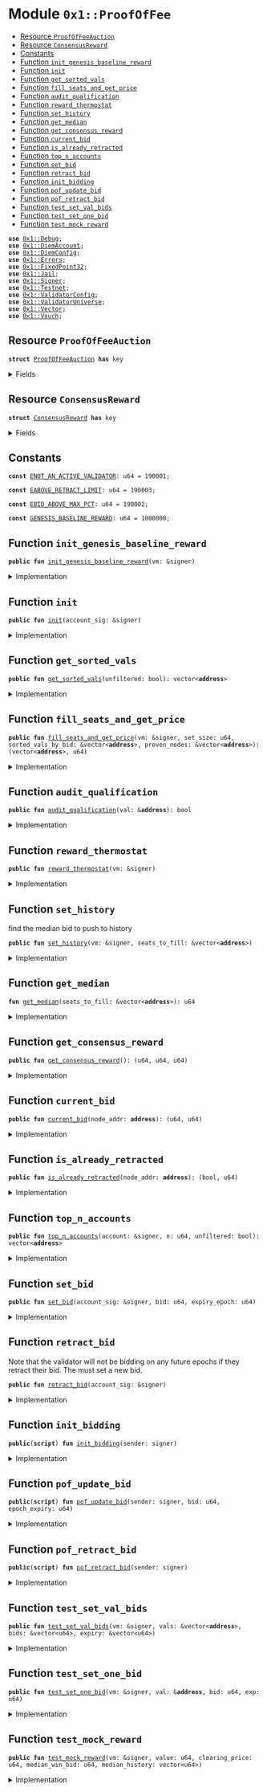 
<a name="0x1_ProofOfFee"></a>

# Module `0x1::ProofOfFee`



-  [Resource `ProofOfFeeAuction`](#0x1_ProofOfFee_ProofOfFeeAuction)
-  [Resource `ConsensusReward`](#0x1_ProofOfFee_ConsensusReward)
-  [Constants](#@Constants_0)
-  [Function `init_genesis_baseline_reward`](#0x1_ProofOfFee_init_genesis_baseline_reward)
-  [Function `init`](#0x1_ProofOfFee_init)
-  [Function `get_sorted_vals`](#0x1_ProofOfFee_get_sorted_vals)
-  [Function `fill_seats_and_get_price`](#0x1_ProofOfFee_fill_seats_and_get_price)
-  [Function `audit_qualification`](#0x1_ProofOfFee_audit_qualification)
-  [Function `reward_thermostat`](#0x1_ProofOfFee_reward_thermostat)
-  [Function `set_history`](#0x1_ProofOfFee_set_history)
-  [Function `get_median`](#0x1_ProofOfFee_get_median)
-  [Function `get_consensus_reward`](#0x1_ProofOfFee_get_consensus_reward)
-  [Function `current_bid`](#0x1_ProofOfFee_current_bid)
-  [Function `is_already_retracted`](#0x1_ProofOfFee_is_already_retracted)
-  [Function `top_n_accounts`](#0x1_ProofOfFee_top_n_accounts)
-  [Function `set_bid`](#0x1_ProofOfFee_set_bid)
-  [Function `retract_bid`](#0x1_ProofOfFee_retract_bid)
-  [Function `init_bidding`](#0x1_ProofOfFee_init_bidding)
-  [Function `pof_update_bid`](#0x1_ProofOfFee_pof_update_bid)
-  [Function `pof_retract_bid`](#0x1_ProofOfFee_pof_retract_bid)
-  [Function `test_set_val_bids`](#0x1_ProofOfFee_test_set_val_bids)
-  [Function `test_set_one_bid`](#0x1_ProofOfFee_test_set_one_bid)
-  [Function `test_mock_reward`](#0x1_ProofOfFee_test_mock_reward)


<pre><code><b>use</b> <a href="Debug.md#0x1_Debug">0x1::Debug</a>;
<b>use</b> <a href="DiemAccount.md#0x1_DiemAccount">0x1::DiemAccount</a>;
<b>use</b> <a href="DiemConfig.md#0x1_DiemConfig">0x1::DiemConfig</a>;
<b>use</b> <a href="../../../../../../../DPN/releases/artifacts/current/build/MoveStdlib/docs/Errors.md#0x1_Errors">0x1::Errors</a>;
<b>use</b> <a href="../../../../../../../DPN/releases/artifacts/current/build/MoveStdlib/docs/FixedPoint32.md#0x1_FixedPoint32">0x1::FixedPoint32</a>;
<b>use</b> <a href="Jail.md#0x1_Jail">0x1::Jail</a>;
<b>use</b> <a href="../../../../../../../DPN/releases/artifacts/current/build/MoveStdlib/docs/Signer.md#0x1_Signer">0x1::Signer</a>;
<b>use</b> <a href="Testnet.md#0x1_Testnet">0x1::Testnet</a>;
<b>use</b> <a href="ValidatorConfig.md#0x1_ValidatorConfig">0x1::ValidatorConfig</a>;
<b>use</b> <a href="ValidatorUniverse.md#0x1_ValidatorUniverse">0x1::ValidatorUniverse</a>;
<b>use</b> <a href="../../../../../../../DPN/releases/artifacts/current/build/MoveStdlib/docs/Vector.md#0x1_Vector">0x1::Vector</a>;
<b>use</b> <a href="Vouch.md#0x1_Vouch">0x1::Vouch</a>;
</code></pre>



<a name="0x1_ProofOfFee_ProofOfFeeAuction"></a>

## Resource `ProofOfFeeAuction`



<pre><code><b>struct</b> <a href="ProofOfFee.md#0x1_ProofOfFee_ProofOfFeeAuction">ProofOfFeeAuction</a> <b>has</b> key
</code></pre>



<details>
<summary>Fields</summary>


<dl>
<dt>
<code>bid: u64</code>
</dt>
<dd>

</dd>
<dt>
<code>epoch_expiration: u64</code>
</dt>
<dd>

</dd>
<dt>
<code>last_epoch_retracted: u64</code>
</dt>
<dd>

</dd>
</dl>


</details>

<a name="0x1_ProofOfFee_ConsensusReward"></a>

## Resource `ConsensusReward`



<pre><code><b>struct</b> <a href="ProofOfFee.md#0x1_ProofOfFee_ConsensusReward">ConsensusReward</a> <b>has</b> key
</code></pre>



<details>
<summary>Fields</summary>


<dl>
<dt>
<code>value: u64</code>
</dt>
<dd>

</dd>
<dt>
<code>clearing_price: u64</code>
</dt>
<dd>

</dd>
<dt>
<code>median_win_bid: u64</code>
</dt>
<dd>

</dd>
<dt>
<code>median_history: vector&lt;u64&gt;</code>
</dt>
<dd>

</dd>
</dl>


</details>

<a name="@Constants_0"></a>

## Constants


<a name="0x1_ProofOfFee_ENOT_AN_ACTIVE_VALIDATOR"></a>



<pre><code><b>const</b> <a href="ProofOfFee.md#0x1_ProofOfFee_ENOT_AN_ACTIVE_VALIDATOR">ENOT_AN_ACTIVE_VALIDATOR</a>: u64 = 190001;
</code></pre>



<a name="0x1_ProofOfFee_EABOVE_RETRACT_LIMIT"></a>



<pre><code><b>const</b> <a href="ProofOfFee.md#0x1_ProofOfFee_EABOVE_RETRACT_LIMIT">EABOVE_RETRACT_LIMIT</a>: u64 = 190003;
</code></pre>



<a name="0x1_ProofOfFee_EBID_ABOVE_MAX_PCT"></a>



<pre><code><b>const</b> <a href="ProofOfFee.md#0x1_ProofOfFee_EBID_ABOVE_MAX_PCT">EBID_ABOVE_MAX_PCT</a>: u64 = 190002;
</code></pre>



<a name="0x1_ProofOfFee_GENESIS_BASELINE_REWARD"></a>



<pre><code><b>const</b> <a href="ProofOfFee.md#0x1_ProofOfFee_GENESIS_BASELINE_REWARD">GENESIS_BASELINE_REWARD</a>: u64 = 1000000;
</code></pre>



<a name="0x1_ProofOfFee_init_genesis_baseline_reward"></a>

## Function `init_genesis_baseline_reward`



<pre><code><b>public</b> <b>fun</b> <a href="ProofOfFee.md#0x1_ProofOfFee_init_genesis_baseline_reward">init_genesis_baseline_reward</a>(vm: &signer)
</code></pre>



<details>
<summary>Implementation</summary>


<pre><code><b>public</b> <b>fun</b> <a href="ProofOfFee.md#0x1_ProofOfFee_init_genesis_baseline_reward">init_genesis_baseline_reward</a>(vm: &signer) {
  <b>if</b> (<a href="../../../../../../../DPN/releases/artifacts/current/build/MoveStdlib/docs/Signer.md#0x1_Signer_address_of">Signer::address_of</a>(vm) != @VMReserved) <b>return</b>;

  <b>if</b> (!<b>exists</b>&lt;<a href="ProofOfFee.md#0x1_ProofOfFee_ConsensusReward">ConsensusReward</a>&gt;(@VMReserved)) {
    <b>move_to</b>&lt;<a href="ProofOfFee.md#0x1_ProofOfFee_ConsensusReward">ConsensusReward</a>&gt;(
      vm,
      <a href="ProofOfFee.md#0x1_ProofOfFee_ConsensusReward">ConsensusReward</a> {
        value: <a href="ProofOfFee.md#0x1_ProofOfFee_GENESIS_BASELINE_REWARD">GENESIS_BASELINE_REWARD</a>,
        clearing_price: 0,
        median_win_bid: 0,
        median_history: <a href="../../../../../../../DPN/releases/artifacts/current/build/MoveStdlib/docs/Vector.md#0x1_Vector_empty">Vector::empty</a>&lt;u64&gt;(),
      }
    );
  }
}
</code></pre>



</details>

<a name="0x1_ProofOfFee_init"></a>

## Function `init`



<pre><code><b>public</b> <b>fun</b> <a href="ProofOfFee.md#0x1_ProofOfFee_init">init</a>(account_sig: &signer)
</code></pre>



<details>
<summary>Implementation</summary>


<pre><code><b>public</b> <b>fun</b> <a href="ProofOfFee.md#0x1_ProofOfFee_init">init</a>(account_sig: &signer) {

  <b>let</b> acc = <a href="../../../../../../../DPN/releases/artifacts/current/build/MoveStdlib/docs/Signer.md#0x1_Signer_address_of">Signer::address_of</a>(account_sig);

  <b>assert</b>!(<a href="ValidatorUniverse.md#0x1_ValidatorUniverse_is_in_universe">ValidatorUniverse::is_in_universe</a>(acc), <a href="../../../../../../../DPN/releases/artifacts/current/build/MoveStdlib/docs/Errors.md#0x1_Errors_requires_role">Errors::requires_role</a>(<a href="ProofOfFee.md#0x1_ProofOfFee_ENOT_AN_ACTIVE_VALIDATOR">ENOT_AN_ACTIVE_VALIDATOR</a>));

  <b>if</b> (!<b>exists</b>&lt;<a href="ProofOfFee.md#0x1_ProofOfFee_ProofOfFeeAuction">ProofOfFeeAuction</a>&gt;(acc)) {
    <b>move_to</b>&lt;<a href="ProofOfFee.md#0x1_ProofOfFee_ProofOfFeeAuction">ProofOfFeeAuction</a>&gt;(
    account_sig,
      <a href="ProofOfFee.md#0x1_ProofOfFee_ProofOfFeeAuction">ProofOfFeeAuction</a> {
        bid: 0,
        epoch_expiration: 0,
        last_epoch_retracted: 0,
      }
    );
  }
}
</code></pre>



</details>

<a name="0x1_ProofOfFee_get_sorted_vals"></a>

## Function `get_sorted_vals`



<pre><code><b>public</b> <b>fun</b> <a href="ProofOfFee.md#0x1_ProofOfFee_get_sorted_vals">get_sorted_vals</a>(unfiltered: bool): vector&lt;<b>address</b>&gt;
</code></pre>



<details>
<summary>Implementation</summary>


<pre><code><b>public</b> <b>fun</b> <a href="ProofOfFee.md#0x1_ProofOfFee_get_sorted_vals">get_sorted_vals</a>(unfiltered: bool): vector&lt;<b>address</b>&gt; <b>acquires</b> <a href="ProofOfFee.md#0x1_ProofOfFee_ProofOfFeeAuction">ProofOfFeeAuction</a>, <a href="ProofOfFee.md#0x1_ProofOfFee_ConsensusReward">ConsensusReward</a> {
  <b>let</b> eligible_validators = <a href="ValidatorUniverse.md#0x1_ValidatorUniverse_get_eligible_validators">ValidatorUniverse::get_eligible_validators</a>();
  <b>let</b> length = <a href="../../../../../../../DPN/releases/artifacts/current/build/MoveStdlib/docs/Vector.md#0x1_Vector_length">Vector::length</a>&lt;<b>address</b>&gt;(&eligible_validators);
  print(&length);
  // <a href="../../../../../../../DPN/releases/artifacts/current/build/MoveStdlib/docs/Vector.md#0x1_Vector">Vector</a> <b>to</b> store each <b>address</b>'s node_weight
  <b>let</b> weights = <a href="../../../../../../../DPN/releases/artifacts/current/build/MoveStdlib/docs/Vector.md#0x1_Vector_empty">Vector::empty</a>&lt;u64&gt;();
  <b>let</b> filtered_vals = <a href="../../../../../../../DPN/releases/artifacts/current/build/MoveStdlib/docs/Vector.md#0x1_Vector_empty">Vector::empty</a>&lt;<b>address</b>&gt;();
  <b>let</b> k = 0;
  <b>while</b> (k &lt; length) {
    // TODO: Ensure that this <b>address</b> is an active validator

    <b>let</b> cur_address = *<a href="../../../../../../../DPN/releases/artifacts/current/build/MoveStdlib/docs/Vector.md#0x1_Vector_borrow">Vector::borrow</a>&lt;<b>address</b>&gt;(&eligible_validators, k);
    <b>let</b> (bid, expire) = <a href="ProofOfFee.md#0x1_ProofOfFee_current_bid">current_bid</a>(cur_address);
    print(&bid);
    print(&expire);
    <b>if</b> (!unfiltered && !<a href="ProofOfFee.md#0x1_ProofOfFee_audit_qualification">audit_qualification</a>(&cur_address)) {
      k = k + 1;
      <b>continue</b>
    };
    <a href="../../../../../../../DPN/releases/artifacts/current/build/MoveStdlib/docs/Vector.md#0x1_Vector_push_back">Vector::push_back</a>&lt;u64&gt;(&<b>mut</b> weights, bid);
    <a href="../../../../../../../DPN/releases/artifacts/current/build/MoveStdlib/docs/Vector.md#0x1_Vector_push_back">Vector::push_back</a>&lt;<b>address</b>&gt;(&<b>mut</b> filtered_vals, cur_address);
    k = k + 1;
  };

  print(&weights);

  // Sorting the accounts vector based on value (weights).
  // Bubble sort algorithm
  <b>let</b> len_filtered = <a href="../../../../../../../DPN/releases/artifacts/current/build/MoveStdlib/docs/Vector.md#0x1_Vector_length">Vector::length</a>&lt;<b>address</b>&gt;(&filtered_vals);
  print(&len_filtered);
  print(&<a href="../../../../../../../DPN/releases/artifacts/current/build/MoveStdlib/docs/Vector.md#0x1_Vector_length">Vector::length</a>(&weights));
  <b>if</b> (len_filtered &lt; 2) <b>return</b> filtered_vals;
  <b>let</b> i = 0;
  <b>while</b> (i &lt; len_filtered){
    <b>let</b> j = 0;
    <b>while</b>(j &lt; len_filtered-i-1){
      print(&8888801);

      <b>let</b> value_j = *(<a href="../../../../../../../DPN/releases/artifacts/current/build/MoveStdlib/docs/Vector.md#0x1_Vector_borrow">Vector::borrow</a>&lt;u64&gt;(&weights, j));
      print(&8888802);
      <b>let</b> value_jp1 = *(<a href="../../../../../../../DPN/releases/artifacts/current/build/MoveStdlib/docs/Vector.md#0x1_Vector_borrow">Vector::borrow</a>&lt;u64&gt;(&weights, j+1));
      <b>if</b>(value_j &gt; value_jp1){
        print(&8888803);
        <a href="../../../../../../../DPN/releases/artifacts/current/build/MoveStdlib/docs/Vector.md#0x1_Vector_swap">Vector::swap</a>&lt;u64&gt;(&<b>mut</b> weights, j, j+1);
        print(&8888804);
        <a href="../../../../../../../DPN/releases/artifacts/current/build/MoveStdlib/docs/Vector.md#0x1_Vector_swap">Vector::swap</a>&lt;<b>address</b>&gt;(&<b>mut</b> filtered_vals, j, j+1);
      };
      j = j + 1;
      print(&8888805);
    };
    i = i + 1;
    print(&8888806);
  };

  print(&filtered_vals);
  // Reverse <b>to</b> have sorted order - high <b>to</b> low.
  <a href="../../../../../../../DPN/releases/artifacts/current/build/MoveStdlib/docs/Vector.md#0x1_Vector_reverse">Vector::reverse</a>&lt;<b>address</b>&gt;(&<b>mut</b> filtered_vals);

  <b>return</b> filtered_vals
}
</code></pre>



</details>

<a name="0x1_ProofOfFee_fill_seats_and_get_price"></a>

## Function `fill_seats_and_get_price`



<pre><code><b>public</b> <b>fun</b> <a href="ProofOfFee.md#0x1_ProofOfFee_fill_seats_and_get_price">fill_seats_and_get_price</a>(vm: &signer, set_size: u64, sorted_vals_by_bid: &vector&lt;<b>address</b>&gt;, proven_nodes: &vector&lt;<b>address</b>&gt;): (vector&lt;<b>address</b>&gt;, u64)
</code></pre>



<details>
<summary>Implementation</summary>


<pre><code><b>public</b> <b>fun</b> <a href="ProofOfFee.md#0x1_ProofOfFee_fill_seats_and_get_price">fill_seats_and_get_price</a>(
  vm: &signer,
  set_size: u64,
  sorted_vals_by_bid: &vector&lt;<b>address</b>&gt;,
  proven_nodes: &vector&lt;<b>address</b>&gt;
): (vector&lt;<b>address</b>&gt;, u64) <b>acquires</b> <a href="ProofOfFee.md#0x1_ProofOfFee_ProofOfFeeAuction">ProofOfFeeAuction</a>, <a href="ProofOfFee.md#0x1_ProofOfFee_ConsensusReward">ConsensusReward</a> {
  <b>if</b> (<a href="../../../../../../../DPN/releases/artifacts/current/build/MoveStdlib/docs/Signer.md#0x1_Signer_address_of">Signer::address_of</a>(vm) != @VMReserved) <b>return</b> (<a href="../../../../../../../DPN/releases/artifacts/current/build/MoveStdlib/docs/Vector.md#0x1_Vector_empty">Vector::empty</a>&lt;<b>address</b>&gt;(), 0);

  print(sorted_vals_by_bid);

  // <b>let</b> (baseline_reward, _, _) = <a href="ProofOfFee.md#0x1_ProofOfFee_get_consensus_reward">get_consensus_reward</a>();

  <b>let</b> seats_to_fill = <a href="../../../../../../../DPN/releases/artifacts/current/build/MoveStdlib/docs/Vector.md#0x1_Vector_empty">Vector::empty</a>&lt;<b>address</b>&gt;();

  // check the max size of the validator set.
  // there may be too few "proven" validators <b>to</b> fill the set <b>with</b> 2/3rds proven nodes of the stated set_size.
  <b>let</b> proven_len = <a href="../../../../../../../DPN/releases/artifacts/current/build/MoveStdlib/docs/Vector.md#0x1_Vector_length">Vector::length</a>(proven_nodes);

  // check <b>if</b> the proven len plus unproven quota will
  // be greater than the set size. Which is the expected.
  // Otherwise the set will need <b>to</b> be smaller than the
  // declared size, because we will have <b>to</b> fill <b>with</b> more unproven nodes.
  <b>let</b> one_third_of_max = proven_len/2;
  <b>let</b> safe_set_size = proven_len + one_third_of_max;
  print(&77777777);
  print(&proven_len);
  print(&one_third_of_max);
  print(&safe_set_size);

  <b>let</b> (set_size, max_unproven) = <b>if</b> (safe_set_size &lt; set_size) {
    (safe_set_size, safe_set_size/3)
    // <b>if</b> (safe_set_size &lt; 5) { // safety. mostly for test scenarios given rounding issues
    //   (safe_set_size, 1)
    // } <b>else</b> {

    // }

  } <b>else</b> {
    // happy case, unproven bidders are a smaller minority
    (set_size, set_size/3)
  };
  print(&set_size);
  print(&max_unproven);


  print(&8006010201);

  // Now we can seat the validators based on the algo above:
  // 1. seat the proven nodes of previous epoch
  // 2. seat validators who did not participate in the previous epoch:
  // 2a. seat the vals <b>with</b> jail reputation &lt; 2
  // 2b. seat the remainder of the unproven vals <b>with</b> any jail reputation.

  <b>let</b> num_unproven_added = 0;
  <b>let</b> i = 0u64;
  <b>while</b> (
    (<a href="../../../../../../../DPN/releases/artifacts/current/build/MoveStdlib/docs/Vector.md#0x1_Vector_length">Vector::length</a>(&seats_to_fill) &lt; set_size) &&
    (i &lt; <a href="../../../../../../../DPN/releases/artifacts/current/build/MoveStdlib/docs/Vector.md#0x1_Vector_length">Vector::length</a>(sorted_vals_by_bid))
  ) {
    // print(&i);
    <b>let</b> val = <a href="../../../../../../../DPN/releases/artifacts/current/build/MoveStdlib/docs/Vector.md#0x1_Vector_borrow">Vector::borrow</a>(sorted_vals_by_bid, i);

    // // belt and suspenders, we <a href="ProofOfFee.md#0x1_ProofOfFee_get_sorted_vals">get_sorted_vals</a>(<b>true</b>) should filter ineligible validators
    // <b>if</b> (!<a href="ProofOfFee.md#0x1_ProofOfFee_audit_qualification">audit_qualification</a>(val, baseline_reward)) {
    //   i = i + 1;
    //   <b>continue</b>
    // };


    // check <b>if</b> a proven node
    <b>if</b> (<a href="../../../../../../../DPN/releases/artifacts/current/build/MoveStdlib/docs/Vector.md#0x1_Vector_contains">Vector::contains</a>(proven_nodes, val)) {
      print(&8006010205);
      // print(&01);
      <a href="../../../../../../../DPN/releases/artifacts/current/build/MoveStdlib/docs/Vector.md#0x1_Vector_push_back">Vector::push_back</a>(&<b>mut</b> seats_to_fill, *val);
    } <b>else</b> {
      print(&8006010206);
      print(&max_unproven);
      print(&num_unproven_added);
      // print(&02);
      // for unproven nodes, push it <b>to</b> list <b>if</b> we haven't hit limit
      <b>if</b> (num_unproven_added &lt; max_unproven ) {
        // TODO: check jail reputation
        // print(&03);
        <a href="../../../../../../../DPN/releases/artifacts/current/build/MoveStdlib/docs/Vector.md#0x1_Vector_push_back">Vector::push_back</a>(&<b>mut</b> seats_to_fill, *val);
        // print(&04);
        print(&8006010207);
        num_unproven_added = num_unproven_added + 1;
      };
    };
    // don't advance <b>if</b> we havent filled
    i = i + 1;
  };
  // print(&05);
  print(&8006010208);
  print(&seats_to_fill);



  // Set history
  <a href="ProofOfFee.md#0x1_ProofOfFee_set_history">set_history</a>(vm, &seats_to_fill);

  // we failed <b>to</b> seat anyone.
  // <b>let</b> <a href="EpochBoundary.md#0x1_EpochBoundary">EpochBoundary</a> deal <b>with</b> this.
  <b>if</b> (<a href="../../../../../../../DPN/releases/artifacts/current/build/MoveStdlib/docs/Vector.md#0x1_Vector_is_empty">Vector::is_empty</a>(&seats_to_fill)) {
    print(&8006010209);

    <b>return</b> (seats_to_fill, 0)
  };

  // Find the clearing price which all validators will pay
  <b>let</b> lowest_bidder = <a href="../../../../../../../DPN/releases/artifacts/current/build/MoveStdlib/docs/Vector.md#0x1_Vector_borrow">Vector::borrow</a>(&seats_to_fill, <a href="../../../../../../../DPN/releases/artifacts/current/build/MoveStdlib/docs/Vector.md#0x1_Vector_length">Vector::length</a>(&seats_to_fill) - 1);

  <b>let</b> (lowest_bid_pct, _) = <a href="ProofOfFee.md#0x1_ProofOfFee_current_bid">current_bid</a>(*lowest_bidder);

  print(&lowest_bid_pct);

  // <b>update</b> the clearing price
  <b>let</b> cr = <b>borrow_global_mut</b>&lt;<a href="ProofOfFee.md#0x1_ProofOfFee_ConsensusReward">ConsensusReward</a>&gt;(@VMReserved);
  cr.clearing_price = lowest_bid_pct;

  <b>return</b> (seats_to_fill, lowest_bid_pct)
}
</code></pre>



</details>

<a name="0x1_ProofOfFee_audit_qualification"></a>

## Function `audit_qualification`



<pre><code><b>public</b> <b>fun</b> <a href="ProofOfFee.md#0x1_ProofOfFee_audit_qualification">audit_qualification</a>(val: &<b>address</b>): bool
</code></pre>



<details>
<summary>Implementation</summary>


<pre><code><b>public</b> <b>fun</b> <a href="ProofOfFee.md#0x1_ProofOfFee_audit_qualification">audit_qualification</a>(val: &<b>address</b>): bool <b>acquires</b> <a href="ProofOfFee.md#0x1_ProofOfFee_ProofOfFeeAuction">ProofOfFeeAuction</a>, <a href="ProofOfFee.md#0x1_ProofOfFee_ConsensusReward">ConsensusReward</a> {

    // Safety check: node <b>has</b> valid configs
    <b>if</b> (!<a href="ValidatorConfig.md#0x1_ValidatorConfig_is_valid">ValidatorConfig::is_valid</a>(*val)) <b>return</b> <b>false</b>;
    // <b>has</b> operator account set <b>to</b> another <b>address</b>
    <b>let</b> oper = <a href="ValidatorConfig.md#0x1_ValidatorConfig_get_operator">ValidatorConfig::get_operator</a>(*val);
    <b>if</b> (oper == *val) <b>return</b> <b>false</b>;

    // is a slow wallet
    <b>if</b> (!<a href="DiemAccount.md#0x1_DiemAccount_is_slow">DiemAccount::is_slow</a>(*val)) <b>return</b> <b>false</b>;

    print(&8006010203);
    // we can't seat validators that were just jailed
    // NOTE: epoch reconfigure needs <b>to</b> reset the jail
    // before calling the proof of fee.
    <b>if</b> (<a href="Jail.md#0x1_Jail_is_jailed">Jail::is_jailed</a>(*val)) <b>return</b> <b>false</b>;
    print(&8006010204);
    // we can't seat validators who don't have minimum viable vouches
    <b>if</b> (!<a href="Vouch.md#0x1_Vouch_unrelated_buddies_above_thresh">Vouch::unrelated_buddies_above_thresh</a>(*val)) <b>return</b> <b>false</b>;

    print(&80060102041);

    <b>let</b> (bid, expire) = <a href="ProofOfFee.md#0x1_ProofOfFee_current_bid">current_bid</a>(*val);
    print(val);
    print(&bid);
    print(&expire);

    // Skip <b>if</b> the bid expired. belt and suspenders, this should have been checked in the sorting above.
    // TODO: make this it's own function so it can be publicly callable, it's useful generally, and for debugging.
    print(&<a href="DiemConfig.md#0x1_DiemConfig_get_current_epoch">DiemConfig::get_current_epoch</a>());
    <b>if</b> (<a href="DiemConfig.md#0x1_DiemConfig_get_current_epoch">DiemConfig::get_current_epoch</a>() &gt; expire) <b>return</b> <b>false</b>;

    // skip the user <b>if</b> they don't have sufficient UNLOCKED funds
    // or <b>if</b> the bid expired.
    print(&80060102042);
    <b>let</b> unlocked_coins = <a href="DiemAccount.md#0x1_DiemAccount_unlocked_amount">DiemAccount::unlocked_amount</a>(*val);
    print(&unlocked_coins);

    <b>let</b> (baseline_reward, _, _) = <a href="ProofOfFee.md#0x1_ProofOfFee_get_consensus_reward">get_consensus_reward</a>();
    <b>let</b> coin_required = <a href="../../../../../../../DPN/releases/artifacts/current/build/MoveStdlib/docs/FixedPoint32.md#0x1_FixedPoint32_multiply_u64">FixedPoint32::multiply_u64</a>(baseline_reward, <a href="../../../../../../../DPN/releases/artifacts/current/build/MoveStdlib/docs/FixedPoint32.md#0x1_FixedPoint32_create_from_rational">FixedPoint32::create_from_rational</a>(bid, 1000));

    print(&coin_required);
    <b>if</b> (unlocked_coins &lt; coin_required) <b>return</b> <b>false</b>;

    print(&80060102043);
    <b>true</b>
}
</code></pre>



</details>

<a name="0x1_ProofOfFee_reward_thermostat"></a>

## Function `reward_thermostat`



<pre><code><b>public</b> <b>fun</b> <a href="ProofOfFee.md#0x1_ProofOfFee_reward_thermostat">reward_thermostat</a>(vm: &signer)
</code></pre>



<details>
<summary>Implementation</summary>


<pre><code><b>public</b> <b>fun</b> <a href="ProofOfFee.md#0x1_ProofOfFee_reward_thermostat">reward_thermostat</a>(vm: &signer) <b>acquires</b> <a href="ProofOfFee.md#0x1_ProofOfFee_ConsensusReward">ConsensusReward</a> {
  <b>if</b> (<a href="../../../../../../../DPN/releases/artifacts/current/build/MoveStdlib/docs/Signer.md#0x1_Signer_address_of">Signer::address_of</a>(vm) != @VMReserved) {
    <b>return</b>
  };
  // check the bid history
  // <b>if</b> there are 5 days above 95% adjust the reward up by 5%
  // adjust by more <b>if</b> it <b>has</b> been 10 days then, 10%
  // <b>if</b> there are 5 days below 50% adjust the reward down.
  // adjust by more <b>if</b> it <b>has</b> been 10 days then 10%

  <b>let</b> bid_upper_bound = 0950;
  <b>let</b> bid_lower_bound = 0500;

  <b>let</b> short_window: u64 = 5;
  <b>let</b> long_window: u64 = 10;

  <b>let</b> cr = <b>borrow_global_mut</b>&lt;<a href="ProofOfFee.md#0x1_ProofOfFee_ConsensusReward">ConsensusReward</a>&gt;(@VMReserved);

  print(&8006010551);
  <b>let</b> len = <a href="../../../../../../../DPN/releases/artifacts/current/build/MoveStdlib/docs/Vector.md#0x1_Vector_length">Vector::length</a>&lt;u64&gt;(&cr.median_history);
  <b>let</b> i = 0;

  <b>let</b> epochs_above = 0;
  <b>let</b> epochs_below = 0;
  <b>while</b> (i &lt; 16 && i &lt; len) { // max ten days, but may have less in history, filling set should truncate the history at 15 epochs.
  print(&8006010552);
    <b>let</b> avg_bid = *<a href="../../../../../../../DPN/releases/artifacts/current/build/MoveStdlib/docs/Vector.md#0x1_Vector_borrow">Vector::borrow</a>&lt;u64&gt;(&cr.median_history, i);
    print(&8006010553);
    <b>if</b> (avg_bid &gt; bid_upper_bound) {
      epochs_above = epochs_above + 1;
    } <b>else</b> <b>if</b> (avg_bid &lt; bid_lower_bound) {
      epochs_below = epochs_below + 1;
    };

    i = i + 1;
  };

  print(&8006010554);
  <b>if</b> (cr.value &gt; 0) {
    print(&8006010555);
    print(&epochs_above);
    print(&epochs_below);


    // TODO: this is an initial implementation, we need <b>to</b>
    // decide <b>if</b> we want more granularity in the reward adjustment
    // Note: making this readable for now, but we can optimize later
    <b>if</b> (epochs_above &gt; epochs_below) {

      // <b>if</b> (epochs_above &gt; short_window) {
      print(&8006010556);
      // check for zeros.
      // TODO: put a better safety check here

      // If the Validators are bidding near 100% that means
      // the reward is very generous, i.e. their opportunity
      // cost is met at small percentages. This means the
      // implicit bond is very high on validators. E.g.
      // at 1% median bid, the implicit bond is 100x the reward.
      // We need <b>to</b> DECREASE the reward
      print(&8006010558);

      <b>if</b> (epochs_above &gt; long_window) {

        // decrease the reward by 10%
        print(&8006010559);


        cr.value = cr.value - (cr.value / 10);
        <b>return</b> // <b>return</b> early since we can't increase and decrease simultaneously
      } <b>else</b> <b>if</b> (epochs_above &gt; short_window) {
        // decrease the reward by 5%
        print(&80060105510);
        cr.value = cr.value - (cr.value / 20);


        <b>return</b> // <b>return</b> early since we can't increase and decrease simultaneously
      }
    };


      // <b>if</b> validators are bidding low percentages
      // it means the nominal reward is not high enough.
      // That is the validator's opportunity cost is not met within a
      // range <b>where</b> the bond is meaningful.
      // For example: <b>if</b> the bids for the epoch's reward is 50% of the  value, that means the potential profit, is the same <b>as</b> the potential loss.
      // At a 25% bid (potential loss), the profit is thus 75% of the value, which means the implicit bond is 25/75, or 1/3 of the bond, the risk favors the validator. This means among other things, that an attacker can pay for the cost of the attack <b>with</b> the profits. See paper, for more details.

      // we need <b>to</b> INCREASE the reward, so that the bond is more meaningful.
      print(&80060105511);

      <b>if</b> (epochs_below &gt; long_window) {
        print(&80060105513);

        // increase the reward by 10%
        cr.value = cr.value + (cr.value / 10);
      } <b>else</b> <b>if</b> (epochs_below &gt; short_window) {
        print(&80060105512);

        // increase the reward by 5%
        cr.value = cr.value + (cr.value / 20);
      };
    // };
  };
}
</code></pre>



</details>

<a name="0x1_ProofOfFee_set_history"></a>

## Function `set_history`

find the median bid to push to history


<pre><code><b>public</b> <b>fun</b> <a href="ProofOfFee.md#0x1_ProofOfFee_set_history">set_history</a>(vm: &signer, seats_to_fill: &vector&lt;<b>address</b>&gt;)
</code></pre>



<details>
<summary>Implementation</summary>


<pre><code><b>public</b> <b>fun</b> <a href="ProofOfFee.md#0x1_ProofOfFee_set_history">set_history</a>(vm: &signer, seats_to_fill: &vector&lt;<b>address</b>&gt;) <b>acquires</b> <a href="ProofOfFee.md#0x1_ProofOfFee_ProofOfFeeAuction">ProofOfFeeAuction</a>, <a href="ProofOfFee.md#0x1_ProofOfFee_ConsensusReward">ConsensusReward</a> {
  <b>if</b> (<a href="../../../../../../../DPN/releases/artifacts/current/build/MoveStdlib/docs/Signer.md#0x1_Signer_address_of">Signer::address_of</a>(vm) != @VMReserved) {
    <b>return</b>
  };

  print(&99901);
  <b>let</b> median_bid = <a href="ProofOfFee.md#0x1_ProofOfFee_get_median">get_median</a>(seats_to_fill);
  // push <b>to</b> history
  <b>let</b> cr = <b>borrow_global_mut</b>&lt;<a href="ProofOfFee.md#0x1_ProofOfFee_ConsensusReward">ConsensusReward</a>&gt;(@VMReserved);
  cr.median_win_bid = median_bid;
  <b>if</b> (<a href="../../../../../../../DPN/releases/artifacts/current/build/MoveStdlib/docs/Vector.md#0x1_Vector_length">Vector::length</a>(&cr.median_history) &lt; 10) {
    print(&99902);
    <a href="../../../../../../../DPN/releases/artifacts/current/build/MoveStdlib/docs/Vector.md#0x1_Vector_push_back">Vector::push_back</a>(&<b>mut</b> cr.median_history, median_bid);
  } <b>else</b> {
    print(&99903);
    <a href="../../../../../../../DPN/releases/artifacts/current/build/MoveStdlib/docs/Vector.md#0x1_Vector_remove">Vector::remove</a>(&<b>mut</b> cr.median_history, 0);
    <a href="../../../../../../../DPN/releases/artifacts/current/build/MoveStdlib/docs/Vector.md#0x1_Vector_push_back">Vector::push_back</a>(&<b>mut</b> cr.median_history, median_bid);
  };
}
</code></pre>



</details>

<a name="0x1_ProofOfFee_get_median"></a>

## Function `get_median`



<pre><code><b>fun</b> <a href="ProofOfFee.md#0x1_ProofOfFee_get_median">get_median</a>(seats_to_fill: &vector&lt;<b>address</b>&gt;): u64
</code></pre>



<details>
<summary>Implementation</summary>


<pre><code><b>fun</b> <a href="ProofOfFee.md#0x1_ProofOfFee_get_median">get_median</a>(seats_to_fill: &vector&lt;<b>address</b>&gt;):u64 <b>acquires</b> <a href="ProofOfFee.md#0x1_ProofOfFee_ProofOfFeeAuction">ProofOfFeeAuction</a> {
  // TODO: the list is sorted above, so
  // we <b>assume</b> the median is the middle element
  <b>let</b> len = <a href="../../../../../../../DPN/releases/artifacts/current/build/MoveStdlib/docs/Vector.md#0x1_Vector_length">Vector::length</a>(seats_to_fill);
  <b>if</b> (len == 0) {
    <b>return</b> 0
  };
  <b>let</b> median_bidder = <b>if</b> (len &gt; 2) {
    <a href="../../../../../../../DPN/releases/artifacts/current/build/MoveStdlib/docs/Vector.md#0x1_Vector_borrow">Vector::borrow</a>(seats_to_fill, len/2)
  } <b>else</b> {
    <a href="../../../../../../../DPN/releases/artifacts/current/build/MoveStdlib/docs/Vector.md#0x1_Vector_borrow">Vector::borrow</a>(seats_to_fill, 0)
  };
  <b>let</b> (median_bid, _) = <a href="ProofOfFee.md#0x1_ProofOfFee_current_bid">current_bid</a>(*median_bidder);
  <b>return</b> median_bid
}
</code></pre>



</details>

<a name="0x1_ProofOfFee_get_consensus_reward"></a>

## Function `get_consensus_reward`



<pre><code><b>public</b> <b>fun</b> <a href="ProofOfFee.md#0x1_ProofOfFee_get_consensus_reward">get_consensus_reward</a>(): (u64, u64, u64)
</code></pre>



<details>
<summary>Implementation</summary>


<pre><code><b>public</b> <b>fun</b> <a href="ProofOfFee.md#0x1_ProofOfFee_get_consensus_reward">get_consensus_reward</a>(): (u64, u64, u64) <b>acquires</b> <a href="ProofOfFee.md#0x1_ProofOfFee_ConsensusReward">ConsensusReward</a> {
  <b>let</b> b = <b>borrow_global</b>&lt;<a href="ProofOfFee.md#0x1_ProofOfFee_ConsensusReward">ConsensusReward</a>&gt;(@VMReserved );
  <b>return</b> (b.value, b.clearing_price, b.median_win_bid)
}
</code></pre>



</details>

<a name="0x1_ProofOfFee_current_bid"></a>

## Function `current_bid`



<pre><code><b>public</b> <b>fun</b> <a href="ProofOfFee.md#0x1_ProofOfFee_current_bid">current_bid</a>(node_addr: <b>address</b>): (u64, u64)
</code></pre>



<details>
<summary>Implementation</summary>


<pre><code><b>public</b> <b>fun</b> <a href="ProofOfFee.md#0x1_ProofOfFee_current_bid">current_bid</a>(node_addr: <b>address</b>): (u64, u64) <b>acquires</b> <a href="ProofOfFee.md#0x1_ProofOfFee_ProofOfFeeAuction">ProofOfFeeAuction</a> {
  <b>if</b> (<b>exists</b>&lt;<a href="ProofOfFee.md#0x1_ProofOfFee_ProofOfFeeAuction">ProofOfFeeAuction</a>&gt;(node_addr)) {
    <b>let</b> pof = <b>borrow_global</b>&lt;<a href="ProofOfFee.md#0x1_ProofOfFee_ProofOfFeeAuction">ProofOfFeeAuction</a>&gt;(node_addr);
    <b>let</b> e = <a href="DiemConfig.md#0x1_DiemConfig_get_current_epoch">DiemConfig::get_current_epoch</a>();
    // check the expiration of the bid
    // the bid is zero <b>if</b> it expires.
    // The expiration epoch number is inclusive of the epoch.
    // i.e. the bid expires on e + 1.
    <b>if</b> (pof.epoch_expiration &gt;= e || pof.epoch_expiration == 0) {
      <b>return</b> (pof.bid, pof.epoch_expiration)
    };
    <b>return</b> (0, pof.epoch_expiration)
  };
  <b>return</b> (0, 0)
}
</code></pre>



</details>

<a name="0x1_ProofOfFee_is_already_retracted"></a>

## Function `is_already_retracted`



<pre><code><b>public</b> <b>fun</b> <a href="ProofOfFee.md#0x1_ProofOfFee_is_already_retracted">is_already_retracted</a>(node_addr: <b>address</b>): (bool, u64)
</code></pre>



<details>
<summary>Implementation</summary>


<pre><code><b>public</b> <b>fun</b> <a href="ProofOfFee.md#0x1_ProofOfFee_is_already_retracted">is_already_retracted</a>(node_addr: <b>address</b>): (bool, u64) <b>acquires</b> <a href="ProofOfFee.md#0x1_ProofOfFee_ProofOfFeeAuction">ProofOfFeeAuction</a> {
  <b>if</b> (<b>exists</b>&lt;<a href="ProofOfFee.md#0x1_ProofOfFee_ProofOfFeeAuction">ProofOfFeeAuction</a>&gt;(node_addr)) {
    <b>let</b> when_retract = *&<b>borrow_global</b>&lt;<a href="ProofOfFee.md#0x1_ProofOfFee_ProofOfFeeAuction">ProofOfFeeAuction</a>&gt;(node_addr).last_epoch_retracted;
    <b>return</b> (<a href="DiemConfig.md#0x1_DiemConfig_get_current_epoch">DiemConfig::get_current_epoch</a>() &gt;= when_retract,  when_retract)
  };
  <b>return</b> (<b>false</b>, 0)
}
</code></pre>



</details>

<a name="0x1_ProofOfFee_top_n_accounts"></a>

## Function `top_n_accounts`



<pre><code><b>public</b> <b>fun</b> <a href="ProofOfFee.md#0x1_ProofOfFee_top_n_accounts">top_n_accounts</a>(account: &signer, n: u64, unfiltered: bool): vector&lt;<b>address</b>&gt;
</code></pre>



<details>
<summary>Implementation</summary>


<pre><code><b>public</b> <b>fun</b> <a href="ProofOfFee.md#0x1_ProofOfFee_top_n_accounts">top_n_accounts</a>(account: &signer, n: u64, unfiltered: bool): vector&lt;<b>address</b>&gt; <b>acquires</b> <a href="ProofOfFee.md#0x1_ProofOfFee_ProofOfFeeAuction">ProofOfFeeAuction</a>, <a href="ProofOfFee.md#0x1_ProofOfFee_ConsensusReward">ConsensusReward</a> {
    <b>assert</b>!(<a href="../../../../../../../DPN/releases/artifacts/current/build/MoveStdlib/docs/Signer.md#0x1_Signer_address_of">Signer::address_of</a>(account) == @DiemRoot, <a href="../../../../../../../DPN/releases/artifacts/current/build/MoveStdlib/docs/Errors.md#0x1_Errors_requires_role">Errors::requires_role</a>(140101));

    <b>let</b> eligible_validators = <a href="ProofOfFee.md#0x1_ProofOfFee_get_sorted_vals">get_sorted_vals</a>(unfiltered);
    <b>let</b> len = <a href="../../../../../../../DPN/releases/artifacts/current/build/MoveStdlib/docs/Vector.md#0x1_Vector_length">Vector::length</a>&lt;<b>address</b>&gt;(&eligible_validators);
    <b>if</b>(len &lt;= n) <b>return</b> eligible_validators;

    <b>let</b> diff = len - n;
    <b>while</b>(diff &gt; 0){
      <a href="../../../../../../../DPN/releases/artifacts/current/build/MoveStdlib/docs/Vector.md#0x1_Vector_pop_back">Vector::pop_back</a>(&<b>mut</b> eligible_validators);
      diff = diff - 1;
    };

    eligible_validators
}
</code></pre>



</details>

<a name="0x1_ProofOfFee_set_bid"></a>

## Function `set_bid`



<pre><code><b>public</b> <b>fun</b> <a href="ProofOfFee.md#0x1_ProofOfFee_set_bid">set_bid</a>(account_sig: &signer, bid: u64, expiry_epoch: u64)
</code></pre>



<details>
<summary>Implementation</summary>


<pre><code><b>public</b> <b>fun</b> <a href="ProofOfFee.md#0x1_ProofOfFee_set_bid">set_bid</a>(account_sig: &signer, bid: u64, expiry_epoch: u64) <b>acquires</b> <a href="ProofOfFee.md#0x1_ProofOfFee_ProofOfFeeAuction">ProofOfFeeAuction</a> {

  <b>let</b> acc = <a href="../../../../../../../DPN/releases/artifacts/current/build/MoveStdlib/docs/Signer.md#0x1_Signer_address_of">Signer::address_of</a>(account_sig);
  <b>if</b> (!<b>exists</b>&lt;<a href="ProofOfFee.md#0x1_ProofOfFee_ProofOfFeeAuction">ProofOfFeeAuction</a>&gt;(acc)) {
    <a href="ProofOfFee.md#0x1_ProofOfFee_init">init</a>(account_sig);
  };

  // bid must be below 110%
  <b>assert</b>!(bid &lt;= 1100, <a href="../../../../../../../DPN/releases/artifacts/current/build/MoveStdlib/docs/Errors.md#0x1_Errors_ol_tx">Errors::ol_tx</a>(<a href="ProofOfFee.md#0x1_ProofOfFee_EBID_ABOVE_MAX_PCT">EBID_ABOVE_MAX_PCT</a>));

  <b>let</b> pof = <b>borrow_global_mut</b>&lt;<a href="ProofOfFee.md#0x1_ProofOfFee_ProofOfFeeAuction">ProofOfFeeAuction</a>&gt;(acc);
  pof.epoch_expiration = expiry_epoch;
  pof.bid = bid;
}
</code></pre>



</details>

<a name="0x1_ProofOfFee_retract_bid"></a>

## Function `retract_bid`

Note that the validator will not be bidding on any future
epochs if they retract their bid. The must set a new bid.


<pre><code><b>public</b> <b>fun</b> <a href="ProofOfFee.md#0x1_ProofOfFee_retract_bid">retract_bid</a>(account_sig: &signer)
</code></pre>



<details>
<summary>Implementation</summary>


<pre><code><b>public</b> <b>fun</b> <a href="ProofOfFee.md#0x1_ProofOfFee_retract_bid">retract_bid</a>(account_sig: &signer) <b>acquires</b> <a href="ProofOfFee.md#0x1_ProofOfFee_ProofOfFeeAuction">ProofOfFeeAuction</a> {

  <b>let</b> acc = <a href="../../../../../../../DPN/releases/artifacts/current/build/MoveStdlib/docs/Signer.md#0x1_Signer_address_of">Signer::address_of</a>(account_sig);
  <b>if</b> (!<b>exists</b>&lt;<a href="ProofOfFee.md#0x1_ProofOfFee_ProofOfFeeAuction">ProofOfFeeAuction</a>&gt;(acc)) {
    <a href="ProofOfFee.md#0x1_ProofOfFee_init">init</a>(account_sig);
  };


  <b>let</b> pof = <b>borrow_global_mut</b>&lt;<a href="ProofOfFee.md#0x1_ProofOfFee_ProofOfFeeAuction">ProofOfFeeAuction</a>&gt;(acc);
  <b>let</b> this_epoch = <a href="DiemConfig.md#0x1_DiemConfig_get_current_epoch">DiemConfig::get_current_epoch</a>();

  //////// LEAVE COMMENTED. Code for a potential upgrade. ////////
  // See above discussion for retracting of bids.
  //
  // already retracted this epoch
  // <b>assert</b>!(this_epoch &gt; pof.last_epoch_retracted, <a href="../../../../../../../DPN/releases/artifacts/current/build/MoveStdlib/docs/Errors.md#0x1_Errors_ol_tx">Errors::ol_tx</a>(<a href="ProofOfFee.md#0x1_ProofOfFee_EABOVE_RETRACT_LIMIT">EABOVE_RETRACT_LIMIT</a>));
  //////// LEAVE COMMENTED. Code for a potential upgrade. ////////


  pof.epoch_expiration = 0;
  pof.bid = 0;
  pof.last_epoch_retracted = this_epoch;
}
</code></pre>



</details>

<a name="0x1_ProofOfFee_init_bidding"></a>

## Function `init_bidding`



<pre><code><b>public</b>(<b>script</b>) <b>fun</b> <a href="ProofOfFee.md#0x1_ProofOfFee_init_bidding">init_bidding</a>(sender: signer)
</code></pre>



<details>
<summary>Implementation</summary>


<pre><code><b>public</b>(<b>script</b>) <b>fun</b> <a href="ProofOfFee.md#0x1_ProofOfFee_init_bidding">init_bidding</a>(sender: signer) {
  <a href="ProofOfFee.md#0x1_ProofOfFee_init">init</a>(&sender);
}
</code></pre>



</details>

<a name="0x1_ProofOfFee_pof_update_bid"></a>

## Function `pof_update_bid`



<pre><code><b>public</b>(<b>script</b>) <b>fun</b> <a href="ProofOfFee.md#0x1_ProofOfFee_pof_update_bid">pof_update_bid</a>(sender: signer, bid: u64, epoch_expiry: u64)
</code></pre>



<details>
<summary>Implementation</summary>


<pre><code><b>public</b>(<b>script</b>) <b>fun</b> <a href="ProofOfFee.md#0x1_ProofOfFee_pof_update_bid">pof_update_bid</a>(sender: signer, bid: u64, epoch_expiry: u64) <b>acquires</b> <a href="ProofOfFee.md#0x1_ProofOfFee_ProofOfFeeAuction">ProofOfFeeAuction</a> {
  // <b>update</b> the bid, initializes <b>if</b> not already.
  <a href="ProofOfFee.md#0x1_ProofOfFee_set_bid">set_bid</a>(&sender, bid, epoch_expiry);
}
</code></pre>



</details>

<a name="0x1_ProofOfFee_pof_retract_bid"></a>

## Function `pof_retract_bid`



<pre><code><b>public</b>(<b>script</b>) <b>fun</b> <a href="ProofOfFee.md#0x1_ProofOfFee_pof_retract_bid">pof_retract_bid</a>(sender: signer)
</code></pre>



<details>
<summary>Implementation</summary>


<pre><code><b>public</b>(<b>script</b>) <b>fun</b> <a href="ProofOfFee.md#0x1_ProofOfFee_pof_retract_bid">pof_retract_bid</a>(sender: signer) <b>acquires</b> <a href="ProofOfFee.md#0x1_ProofOfFee_ProofOfFeeAuction">ProofOfFeeAuction</a> {
  // retract a bid
  <a href="ProofOfFee.md#0x1_ProofOfFee_retract_bid">retract_bid</a>(&sender);
}
</code></pre>



</details>

<a name="0x1_ProofOfFee_test_set_val_bids"></a>

## Function `test_set_val_bids`



<pre><code><b>public</b> <b>fun</b> <a href="ProofOfFee.md#0x1_ProofOfFee_test_set_val_bids">test_set_val_bids</a>(vm: &signer, vals: &vector&lt;<b>address</b>&gt;, bids: &vector&lt;u64&gt;, expiry: &vector&lt;u64&gt;)
</code></pre>



<details>
<summary>Implementation</summary>


<pre><code><b>public</b> <b>fun</b> <a href="ProofOfFee.md#0x1_ProofOfFee_test_set_val_bids">test_set_val_bids</a>(vm: &signer, vals: &vector&lt;<b>address</b>&gt;, bids: &vector&lt;u64&gt;, expiry: &vector&lt;u64&gt;) <b>acquires</b> <a href="ProofOfFee.md#0x1_ProofOfFee_ProofOfFeeAuction">ProofOfFeeAuction</a> {
  <a href="Testnet.md#0x1_Testnet_assert_testnet">Testnet::assert_testnet</a>(vm);

  <b>let</b> len = <a href="../../../../../../../DPN/releases/artifacts/current/build/MoveStdlib/docs/Vector.md#0x1_Vector_length">Vector::length</a>(vals);
  <b>let</b> i = 0;
  <b>while</b> (i &lt; len) {
    <b>let</b> bid = <a href="../../../../../../../DPN/releases/artifacts/current/build/MoveStdlib/docs/Vector.md#0x1_Vector_borrow">Vector::borrow</a>(bids, i);
    <b>let</b> exp = <a href="../../../../../../../DPN/releases/artifacts/current/build/MoveStdlib/docs/Vector.md#0x1_Vector_borrow">Vector::borrow</a>(expiry, i);
    <b>let</b> addr = <a href="../../../../../../../DPN/releases/artifacts/current/build/MoveStdlib/docs/Vector.md#0x1_Vector_borrow">Vector::borrow</a>(vals, i);
    <a href="ProofOfFee.md#0x1_ProofOfFee_test_set_one_bid">test_set_one_bid</a>(vm, addr, *bid, *exp);
    i = i + 1;
  };
}
</code></pre>



</details>

<a name="0x1_ProofOfFee_test_set_one_bid"></a>

## Function `test_set_one_bid`



<pre><code><b>public</b> <b>fun</b> <a href="ProofOfFee.md#0x1_ProofOfFee_test_set_one_bid">test_set_one_bid</a>(vm: &signer, val: &<b>address</b>, bid: u64, exp: u64)
</code></pre>



<details>
<summary>Implementation</summary>


<pre><code><b>public</b> <b>fun</b> <a href="ProofOfFee.md#0x1_ProofOfFee_test_set_one_bid">test_set_one_bid</a>(vm: &signer, val: &<b>address</b>, bid:  u64, exp: u64) <b>acquires</b> <a href="ProofOfFee.md#0x1_ProofOfFee_ProofOfFeeAuction">ProofOfFeeAuction</a> {
  <a href="Testnet.md#0x1_Testnet_assert_testnet">Testnet::assert_testnet</a>(vm);
  <b>let</b> pof = <b>borrow_global_mut</b>&lt;<a href="ProofOfFee.md#0x1_ProofOfFee_ProofOfFeeAuction">ProofOfFeeAuction</a>&gt;(*val);
  pof.epoch_expiration = exp;
  pof.bid = bid;
}
</code></pre>



</details>

<a name="0x1_ProofOfFee_test_mock_reward"></a>

## Function `test_mock_reward`



<pre><code><b>public</b> <b>fun</b> <a href="ProofOfFee.md#0x1_ProofOfFee_test_mock_reward">test_mock_reward</a>(vm: &signer, value: u64, clearing_price: u64, median_win_bid: u64, median_history: vector&lt;u64&gt;)
</code></pre>



<details>
<summary>Implementation</summary>


<pre><code><b>public</b> <b>fun</b> <a href="ProofOfFee.md#0x1_ProofOfFee_test_mock_reward">test_mock_reward</a>(
  vm: &signer,
  value: u64,
  clearing_price: u64,
  median_win_bid: u64,
  median_history: vector&lt;u64&gt;,
) <b>acquires</b> <a href="ProofOfFee.md#0x1_ProofOfFee_ConsensusReward">ConsensusReward</a> {
  <a href="Testnet.md#0x1_Testnet_assert_testnet">Testnet::assert_testnet</a>(vm);

  <b>let</b> cr = <b>borrow_global_mut</b>&lt;<a href="ProofOfFee.md#0x1_ProofOfFee_ConsensusReward">ConsensusReward</a>&gt;(@VMReserved );
  cr.value = value;
  cr.clearing_price = clearing_price;
  cr.median_win_bid = median_win_bid;
  cr.median_history = median_history;

}
</code></pre>



</details>
